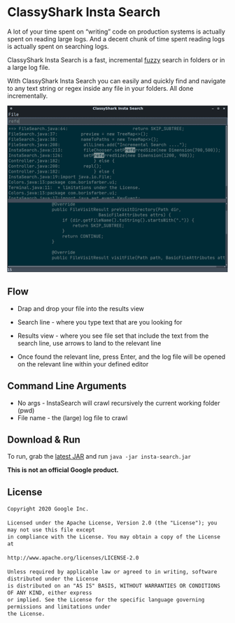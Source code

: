 # ClassyShark Insta Search

A lot of your time spent on “writing” code on production systems is actually spent on reading large logs. 
And a decent chunk of time spent reading logs is actually spent on searching logs.

ClassyShark Insta Search is a fast, incremental [fuzzy](https://en.wikipedia.org/wiki/Approximate_string_matching) search in folders or in a large log file.

With ClassyShark Insta Search you can easily and quickly find and navigate
to any text string or regex inside any file in your folders. All done
incrementally.

![Image of ClassySearch](https://github.com/borisf/insta-search/blob/master/images/InstaSearch.png)

## Flow

* Drap and drop your file into the results view

* Search line - where you type text that are you looking for

* Results view - where you see file set that include the text from
the search line, use arrows to land to the relevant line

* Once found the relevant line, press Enter, and the log file 
will be opened on the relevant line within your defined
editor

## Command Line Arguments

* No args - InstaSearch will crawl recursively the current working folder (pwd) 
* File name - the (large) log  file to crawl

## Download & Run
To run, grab the [latest JAR](https://github.com/borisf/insta-search/releases)
and run `java -jar insta-search.jar`

**This is not an official Google product.**

## License

```
Copyright 2020 Google Inc.

Licensed under the Apache License, Version 2.0 (the "License"); you may not use this file except
in compliance with the License. You may obtain a copy of the License at

http://www.apache.org/licenses/LICENSE-2.0

Unless required by applicable law or agreed to in writing, software distributed under the License
is distributed on an "AS IS" BASIS, WITHOUT WARRANTIES OR CONDITIONS OF ANY KIND, either express
or implied. See the License for the specific language governing permissions and limitations under
the License.
```
